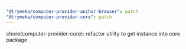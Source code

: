 ```yaml
---
"@trymeka/computer-provider-anchor-browser": patch
"@trymeka/computer-provider-core": patch
---
```


chore(computer-provider-core): refactor utility to get instance into core package
